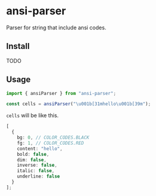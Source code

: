 # ansi-parser

Parser for string that include ansi codes.

## Install

TODO

## Usage

```ts
import { ansiParser } from "ansi-parser";

const cells = ansiParser("\u001b[31mhello\u001b[39m");
```

`cells` will be like this.

```ts
[
  {
    bg: 0, // COLOR_CODES.BLACK
    fg: 1, // COLOR_CODES.RED
    content: "hello",
    bold: false,
    dim: false,
    inverse: false,
    italic: false,
    underline: false
  }
];
```
